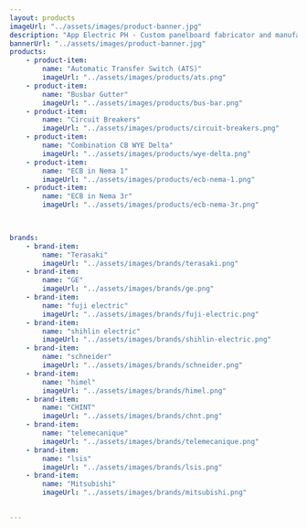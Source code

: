 ```yaml
---
layout: products
imageUrl: "../assets/images/product-banner.jpg"
description: "App Electric PH - Custom panelboard fabricator and manufacturer | ATS, Circuit Breaker, Switch Gears and Electrical Supplier in Metro Manila, Philippines"
bannerUrl: "../assets/images/product-banner.jpg"
products:
    - product-item:
        name: "Automatic Transfer Switch (ATS)"
        imageUrl: "../assets/images/products/ats.png"
    - product-item:
        name: "Busbar Gutter"
        imageUrl: "../assets/images/products/bus-bar.png"
    - product-item:
        name: "Circuit Breakers"
        imageUrl: "../assets/images/products/circuit-breakers.png"
    - product-item:
        name: "Combination CB WYE Delta"
        imageUrl: "../assets/images/products/wye-delta.png"
    - product-item:
        name: "ECB in Nema 1"
        imageUrl: "../assets/images/products/ecb-nema-1.png"
    - product-item:
        name: "ECB in Nema 3r"
        imageUrl: "../assets/images/products/ecb-nema-3r.png"

 

brands:
    - brand-item:
        name: "Terasaki"
        imageUrl: "../assets/images/brands/terasaki.png"
    - brand-item:
        name: "GE"
        imageUrl: "../assets/images/brands/ge.png"
    - brand-item:
        name: "fuji electric"
        imageUrl: "../assets/images/brands/fuji-electric.png"
    - brand-item:
        name: "shihlin electric"
        imageUrl: "../assets/images/brands/shihlin-electric.png"
    - brand-item:
        name: "schneider"
        imageUrl: "../assets/images/brands/schneider.png"
    - brand-item:
        name: "himel"
        imageUrl: "../assets/images/brands/himel.png"
    - brand-item:
        name: "CHINT"
        imageUrl: "../assets/images/brands/chnt.png"
    - brand-item:
        name: "telemecanique"
        imageUrl: "../assets/images/brands/telemecanique.png"
    - brand-item:
        name: "lsis"
        imageUrl: "../assets/images/brands/lsis.png"
    - brand-item:
        name: "Mitsubishi"
        imageUrl: "../assets/images/brands/mitsubishi.png"

    
---
```

